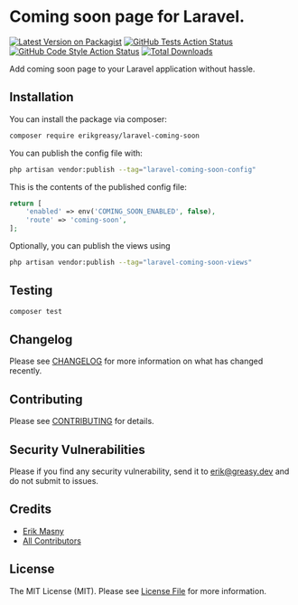 # Coming soon page for Laravel.

[![Latest Version on Packagist](https://img.shields.io/packagist/v/erikgreasy/laravel-coming-soon.svg?style=flat-square)](https://packagist.org/packages/erikgreasy/laravel-coming-soon)
[![GitHub Tests Action Status](https://img.shields.io/github/actions/workflow/status/erikgreasy/laravel-coming-soon/run-tests.yml?branch=main&label=tests&style=flat-square)](https://github.com/erikgreasy/laravel-coming-soon/actions?query=workflow%3Arun-tests+branch%3Amain)
[![GitHub Code Style Action Status](https://img.shields.io/github/actions/workflow/status/erikgreasy/laravel-coming-soon/fix-php-code-style-issues.yml?branch=main&label=code%20style&style=flat-square)](https://github.com/erikgreasy/laravel-coming-soon/actions?query=workflow%3A"Fix+PHP+code+style+issues"+branch%3Amain)
[![Total Downloads](https://img.shields.io/packagist/dt/erikgreasy/laravel-coming-soon.svg?style=flat-square)](https://packagist.org/packages/erikgreasy/laravel-coming-soon)

Add coming soon page to your Laravel application without hassle.

## Installation

You can install the package via composer:

```bash
composer require erikgreasy/laravel-coming-soon
```

You can publish the config file with:

```bash
php artisan vendor:publish --tag="laravel-coming-soon-config"
```

This is the contents of the published config file:

```php
return [
    'enabled' => env('COMING_SOON_ENABLED', false),
    'route' => 'coming-soon',
];
```

Optionally, you can publish the views using

```bash
php artisan vendor:publish --tag="laravel-coming-soon-views"
```

## Testing

```bash
composer test
```

## Changelog

Please see [CHANGELOG](CHANGELOG.md) for more information on what has changed recently.

## Contributing

Please see [CONTRIBUTING](CONTRIBUTING.md) for details.

## Security Vulnerabilities

Please if you find any security vulnerability, send it to erik@greasy.dev and do not submit to issues.

## Credits

- [Erik Masny](https://github.com/erikgreasy)
- [All Contributors](../../contributors)

## License

The MIT License (MIT). Please see [License File](LICENSE.md) for more information.
